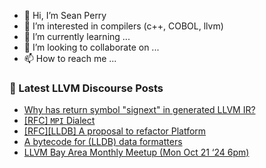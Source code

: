 - 👋 Hi, I’m Sean Perry
- 👀 I’m interested in compilers (c++, COBOL, llvm)
- 🌱 I’m currently learning ...
- 💞️ I’m looking to collaborate on ...
- 📫 How to reach me ...

<!---
s66perry/s66perry is a ✨ special ✨ repository because its `README.md` (this file) appears on your GitHub profile.
You can click the Preview link to take a look at your changes.
--->
### 📕 Latest LLVM Discourse Posts

<!-- DISCOURSE-LLVM:START -->
- [Why has return symbol &quot;signext&quot; in generated LLVM IR?](https://discourse.llvm.org/t/why-has-return-symbol-signext-in-generated-llvm-ir/82679#post_8)
- [[RFC] `MPI` Dialect](https://discourse.llvm.org/t/rfc-mpi-dialect/74705?page=3#post_42)
- [[RFC][LLDB] A proposal to refactor Platform](https://discourse.llvm.org/t/rfc-lldb-a-proposal-to-refactor-platform/82697#post_1)
- [A bytecode for &lpar;LLDB&rpar; data formatters](https://discourse.llvm.org/t/a-bytecode-for-lldb-data-formatters/82696#post_1)
- [LLVM Bay Area Monthly Meetup &lpar;Mon Oct 21 ‘24 6pm&rpar;](https://discourse.llvm.org/t/llvm-bay-area-monthly-meetup-mon-oct-21-24-6pm/82576#post_5)
<!-- DISCOURSE-LLVM:END -->

